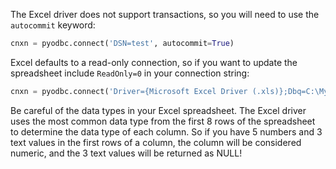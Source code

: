 The Excel driver does not support transactions, so you will need to use the `autocommit` keyword:
```python
cnxn = pyodbc.connect('DSN=test', autocommit=True)
```

Excel defaults to a read-only connection, so if you want to update the spreadsheet include `ReadOnly=0` in your connection string:
```python
cnxn = pyodbc.connect('Driver={Microsoft Excel Driver (.xls)};Dbq=C:\MyExcel.xls;ReadOnly=0', autocommit=True)
```

Be careful of the data types in your Excel spreadsheet.  The Excel driver uses the most common data type from the first 8 rows of the spreadsheet to determine the data type of each column.  So if you have 5 numbers and 3 text values in the first rows of a column, the column will be considered numeric, and the 3 text values will be returned as NULL!